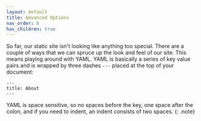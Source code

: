 ```yaml
---
layout: default
title: Advanced Options
nav_order: 8
has_children: true
---
```


So far, our static site isn't looking like anything too special. There are a couple of ways that we can spruce up the look and feel of our site.  This means playing around with YAML. YAML is basically a series of key value pairs and is wrapped by three dashes `---` placed at the top of your document:

```
---
title: About
---
```

YAML is space sensitive, so no spaces before the key, one space after the colon, and if you need to indent, an indent consists of two spaces.
{: .note}
